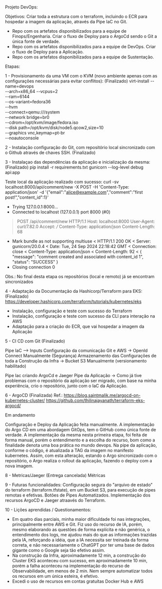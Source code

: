 Projeto DevOps:

Objetivos:
Criar toda a estrutura com o terraform, incluindo o ECR para hospedar a imagem da aplicação, através da Pipe IaC no Git.
 - Repo com os artefatos disponibilizados para a equipe de Finops/Engenharia.
Criar o fluxo de Deploy para o ArgoCd sendo o Git a única fonte de verdade.
 - Repo com os artefatos disponibilizados para a equipe de DevOps.
Criar o fluxo de Deploy para a Aplicação.
 - Repo com os artefatos disponibilizados para a equipe de Sustentação.

Etapas:

1 - Provisionamento da uma VM com o KVM (novo ambiente apenas com as configurações necessárias para evitar conflitos): (Finalizado)
virt-install --name=devops \
             --arch=x86_64 --vcpus=2 \
             --ram=6144 \
             --os-variant=fedora36 \
             --hvm \
             --connect=qemu:///system \
             --network bridge=br0 \
             --cdrom=/opt/kvm/image/fedora.iso \
             --disk path=/opt/kvm/disk/node5.qcow2,size=10 \
             --graphics vnc,keymap=pt-br \
             --noautoconsole

2 - Instalação configuração do Git, com repositório local sincronizado com o Github através de chaves SSH. (Finalizado)

3 - Instalaçao das dependências da aplicação e inicialização da mesma: (Finalizado)
pip install -r requirements.txt
gunicorn --log-level debug api:app

Teste local da aplicação realizado com sucesso:
curl -sv localhost:8000/api/comment/new -X POST -H 'Content-Type: application/json' -d '{"email":"alice@example.com","comment":"first post!","content_id":1}'
*   Trying 127.0.0.1:8000...
* Connected to localhost (127.0.0.1) port 8000 (#0)
> POST /api/comment/new HTTP/1.1
> Host: localhost:8000
> User-Agent: curl/7.82.0
> Accept: */*
> Content-Type: application/json
> Content-Length: 68
> 
* Mark bundle as not supporting multiuse
< HTTP/1.1 200 OK
< Server: gunicorn/20.0.4
< Date: Tue, 24 Sep 2024 22:18:42 GMT
< Connection: close
< Content-Type: application/json
< Content-Length: 92
< 
{
  "message": "comment created and associated with content_id 1", 
  "status": "SUCCESS"
}
* Closing connection 0

Obs.: No final desta etapa os repositórios (local e remoto) já se encontram sincronizados

4 - Adaptação da Documentação da Hashicorp/Terraform para EKS: (Finalizado)
https://developer.hashicorp.com/terraform/tutorials/kubernetes/eks 

- Instalação, configuração e teste com sucesso do Terraform
- Instalação, configuração e teste com sucesso da CLI para interação na AWS
- Adaptação para a criação do ECR, que vai hospedar a imagem da Aplicação

5 - CI CD com Git (Finalizado)

Pipe IaC --> Inputs
Configuração da comunicação Git e AWS -> OpenId Connect Manualmente (Segurança)
Armazenamento das Configurações de toda a Construção da Infra -> Bucket S3 Manualmente (versionamento habilitado)

Pipe Iac criando ArgoCd e Jaeger
Pipe da Aplicação -> Como já tive problemas com o repositório da aplicação ser migrado, com base na minha experiência,
                     crio o repositório, junto com o IaC da Aplicação.

6 - ArgoCD  (Finalizada)
Ref.:
https://blog.saintmalik.me/argocd-on-kubernetes-cluster/
https://github.com/thilinajayanath/terraform-eks-argocd/

Em andamento


Configuração e Deploy da Aplicação feita manualmente. 
A implementação do Argo CD em uma abordagem GitOps, tem o GitHub como única fonte de verdade.
A implementação da mesma nesta primeira etapa, foi feita de forma manual, porém o entendimento e a escolha do recurso, bom como a finalidade denota uma boa prática no mundo devops.
Na pipe da aplicação, conforme o código, é atualizada a TAG da imagem no manifesto kubernetes. Assim, com esta alteração, estando o Argo sincronizado com o repositório, o Argo realiza o rollout da aplicação, fazendo o deploy com a nova imagem.

8 - Metricas/Jaeger (Entrega cancelada)
Métricas

9 - Futuras funcionalidades:
Configuração segura do "arquivo de estado" do terraform (terraform.tfstate), em um Bucket S3, para execução de pipes remotas e efetivas.
Botões de Pipes Automatizados.
Implementação dos recursos ArgoCD e Jaeger atraavés do Terraform.

10 - Lições aprendidas / Questionamentos:

- Em quatro dias parciais, minha maior dificuldade foi nas integrações, principalmente entre AWS e Git. Fiz uso do recurso de IA, porém, mesmo elaborando as questões de forma explícita e não genérica, o entendimento dos logs, me ajudou mais do que as informações trazidas pela IA, reforçando a idéia, que a IA necessita ser treinada da forma correta, e não necessariamente o ChatGPT por ter uma base de dados gigante como o Google seja tão efetivo assim.
- Na construção da Infra, aproximadamente 12 min, a construção do Cluster EKS aconteceu com sucesso, em aproximadamente 10 min, porém a falha aconteceu na implementação do recurso de Observabilidade, em menos de 2 min. Nem sempre automatizar todos os recursos em um única esteira, é efetivo.
- Excedi o uso de recursos em contas gratuítas Docker Hub e AWS

